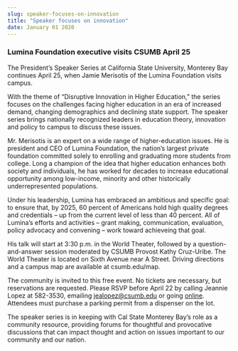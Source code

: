 ```yaml
---
slug: speaker-focuses-on-innovation
title: "Speaker focuses on innovation"
date: January 01 2020
---
```


<h3>Lumina Foundation executive visits CSUMB April 25</h3><p>The President’s Speaker Series at California State University, Monterey Bay continues April 25, when Jamie Merisotis of the Lumina Foundation visits campus.
</p><p>With the theme of “Disruptive Innovation in Higher Education,” the series focuses on the challenges facing higher education in an era of increased demand, changing demographics and declining state support. The speaker series brings nationally recognized leaders in education theory, innovation and policy to campus to discuss these issues.
</p><p>Mr. Merisotis is an expert on a wide range of higher-education issues. He is president and CEO of Lumina Foundation, the nation’s largest private foundation committed solely to enrolling and graduating more students from college. Long a champion of the idea that higher education enhances both society and individuals, he has worked for decades to increase educational opportunity among low-income, minority and other historically underrepresented populations.
</p><p>Under his leadership, Lumina has embraced an ambitious and specific goal: to ensure that, by 2025, 60 percent of Americans hold high quality degrees and credentials – up from the current level of less than 40 percent. All of Lumina’s efforts and activities – grant making, communication, evaluation, policy advocacy and convening – work toward achieveing that goal.
</p><p>His talk will start at 3:30 p.m. in the World Theater, followed by a question-and-answer session moderated by CSUMB Provost Kathy Cruz-Uribe. The World Theater is located on Sixth Avenue near A Street. Driving directions and a campus map are available at csumb.edu/map.
</p><p>The community is invited to this free event. No tickets are necessary, but reservations are requested. Please RSVP before April 22 by calling Jeannie Lopez at 582-3530, emailing <a href="m&#97;&#105;&#108;&#116;&#111;&#58;&#x6a;&#x65;&#x61;&#x6c;&#x6f;&#x70;&#x65;z&#64;&#99;&#115;&#117;&#109;&#98;&#46;&#x65;&#x64;&#x75;">jealopez@csumb.edu</a> or going <a href="http://csumb.edu/rsvp">online</a>. Attendees must purchase a parking permit from a dispenser on the lot.
</p><p>The speaker series is in keeping with Cal State Monterey Bay’s role as a community resource, providing forums for thoughtful and provocative discussions that can impact thought and action on issues important to our community and our nation.  
</p>
